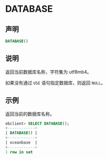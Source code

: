 # DATABASE

## 声明

```sql
DATABASE()
```

## 说明

返回当前数据库名称，字符集为 utf8mb4。

如果没有通过 `USE` 语句指定数据库，则返回 `NULL`。

## 示例

返回当前的数据库名称。

```sql
obclient> SELECT DATABASE();
+------------+
| DATABASE() |
+------------+
| oceanbase  |
+------------+
1 row in set
```
